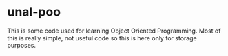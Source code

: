 # unal-poo
This is some code used for learning Object Oriented Programming. Most of this is really simple, not useful code so this is here only for storage purposes.
